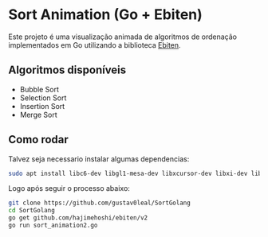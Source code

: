 # Sort Animation (Go + Ebiten)

Este projeto é uma visualização animada de algoritmos de ordenação implementados em Go utilizando a biblioteca [Ebiten](https://ebiten.org/).

## Algoritmos disponíveis

- Bubble Sort
- Selection Sort
- Insertion Sort
- Merge Sort

## Como rodar

Talvez seja necessario instalar algumas dependencias:
```bash
sudo apt install libc6-dev libgl1-mesa-dev libxcursor-dev libxi-dev libxinerama-dev libxrandr-dev libxxf86vm-dev libasound2-dev pkg-config
```
Logo após seguir o processo abaixo:
```bash
git clone https://github.com/gustav0leal/SortGolang
cd SortGolang
go get github.com/hajimehoshi/ebiten/v2
go run sort_animation2.go
```
